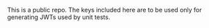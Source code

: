 This is a public repo. The keys included here are to be used only for generating JWTs used
by unit tests.
